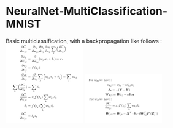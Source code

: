 # NeuralNet-MultiClassification-MNIST
Basic multiclassification, with a backpropagation like follows : 
<img src="plots/softmaxReadme.jpg" width="40%">
<img src="plots/vectorizedReadme.jpg" width="40%">

